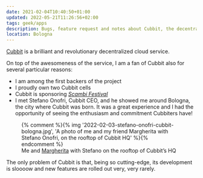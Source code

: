 ```yaml
---
date: 2021-02-04T10:40:50+01:00
updated: 2022-05-21T11:26:56+02:00
tags: geek/apps
description: Bugs, feature request and notes about Cubbit, the decentralized storage system I love and use everyday
location: Bologna
---
```

[Cubbit](https://cubbit.io) is a brilliant and revolutionary decentralized cloud service.

On top of the awesomeness of the service, I am a fan of Cubbit also for several particular reasons:
- I am among the first backers of the project
- I proudly own two Cubbit cells
- Cubbit is sponsoring <cite>[Scambi Festival](https://scambi.org)</cite>
- I met Stefano Onofri, Cubbit CEO, and he showed me around Bologna, the city where Cubbit was born. It was a great experience and I had the opportunity of seeing the enthusiasm and commitment Cubbiters have!

<figure>
	{% comment %}{% img '2022-02-03-stefano-onofri-cubbit-bologna.jpg', 'A photo of me and my friend Margherita with Stefano Onofri, on the rooftop of Cubbit HQ' %}{% endcomment %}
	<figcaption>Me and <a href='https://mondomarghe.jimdofree.com' target='_blank' title='“mondomarghe” — Margherita’s website'>Margherita</a> with Stefano on the rooftop of Cubbit’s HQ</figcaption>
</figure>

The only problem of Cubbit is that, being so cutting-edge, its development is sloooow and new features are rolled out very, very rarely.
